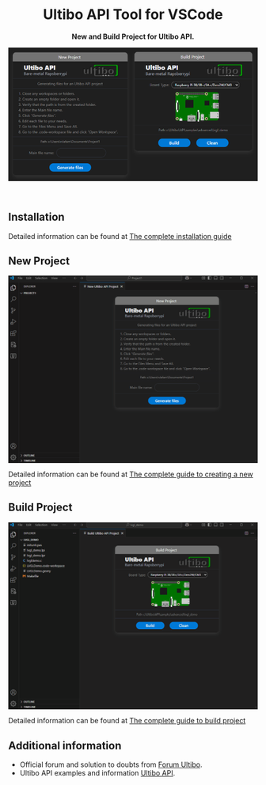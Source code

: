 <h1 align="center">Ultibo API Tool for VSCode</h1>
<p align="center"><strong>New and Build Project for Ultibo API.</strong></p>

<p align="center">
    <img align="center" src="img/Extens.png" width="auto" alt="UltiboAPI">
</p>

<br>

## Installation
Detailed information can be found at [The complete installation guide](https://github.com/rcla/Ultibo_API_Tool/blob/master/INSTALLATION.md)


## New Project
<p align="center">
    <img align="center" src="img/NewProj.gif" width="auto" alt="New Project Ultibo API Tool">
</p>

Detailed information can be found at [The complete guide to creating a new project](https://github.com/rcla/Ultibo_API_Tool/blob/master/NEWPROJECT.md)

## Build Project
<p align="center">
    <img align="center" src="img/BuildProj.gif" width="auto" alt="Build Project Ultibo API Tool">
</p>

Detailed information can be found at [The complete guide to build project](https://github.com/rcla/Ultibo_API_Tool/blob/master/BUILDPROJECT.md)


## Additional information

- Official forum and solution to doubts from [Forum Ultibo](https://ultibo.org/forum/index.php).
- Ultibo API examples and information [Ultibo API](https://github.com/ultibohub/API).

